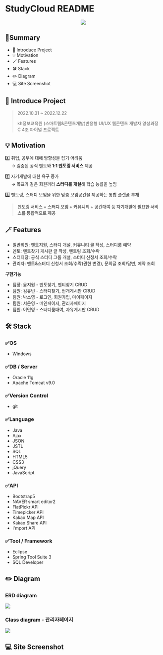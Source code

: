 # StudyCloud README
<p align="center"><img src="https://ifh.cc/g/CnqGt0.png"></p>

## 📍Summary
- 📄 Introduce Project
- 💡 Motivation
- 🪄 Features
- 🛠️ Stack
- ✏️ Diagram
- 💻 Site Screenshot


## 📄 Introduce Project
> 2022.10.31 ~ 2022.12.22 &nbsp;  
> 
> kh정보교육원 (스마트웹&콘텐츠개발)반응형 UI/UX 웹콘텐츠 개발자 양성과정C 4조 파이널 프로젝트

## 💡 Motivation

1️⃣ 취업, 공부에 대해 방향성을 잡기 어려움  
 &nbsp;&nbsp;&nbsp;&nbsp;&nbsp;→ 검증된 공식 멘토와 **1:1 멘토링 서비스** 제공

2️⃣ 자기개발에 대한 욕구 증가  
 &nbsp;&nbsp;&nbsp;&nbsp;&nbsp;→ 목표가 같은 회원끼리 **스터디를 개설**해 학습 능률을 높임

3️⃣ 멘토링, 스터디 모임을 위한 맞춤 모임공간을 제공하는 통합 플랫폼 부재

> **멘토링 서비스 + 스터디 모임 + 커뮤니티 + 공간대여 등 자기개발에 필요한 서비스를 통합적으로 제공**


## 🪄 Features

- 일반회원: 멘토지원, 스터디 개설, 커뮤니티 글 작성, 스터디룸 예약
- 멘토: 멘토찾기 게시판 글 작성, 멘토링 조회/수락
- 스터디장: 공식 스터디 그룹 개설, 스터디 신청서 조회/수락 
- 관리자: 멘토&스터디 신청서 조회/수락(권한 변경), 문의글 조회/답변, 예약 조회

**구현기능**
- 팀장: 윤지원 - 멘토찾기, 멘티찾기 CRUD
- 팀원: 김유빈 - 스터디찾기, 번개게시판 CRUD
- 팀원: 박소영 - 로그인, 회원가입, 마이페이지
- 팀원: 서은영 - 메인페이지, 관리자페이지
- 팀원: 이민영 - 스터디룸대여, 자유게시판 CRUD


## 🛠️ Stack

### ✅OS
- Windows

### ✅DB / Server
- Oracle 11g
- Apache Tomcat v9.0

### ✅Version Control
- git

### ✅Language
- Java
- Ajax
- JSON
- JSTL
- SQL
- HTML5
- CSS3
- jQuery
- JavaScript

### ✅API
- Bootstrap5
- NAVER smart editor2
- FlatPickr API
- Timepicker API
- Kakao Map API
- Kakao Share API
- I'mport API

### ✅Tool / Framework
- Eclipse
- Spring Tool Suite 3
- SQL Developer

## ✏️ Diagram

### ERD diagram
<img src="https://ifh.cc/g/RqQ0R0.jpg">

### Class diagram - 관리자페이지
<img src="https://ifh.cc/g/PYvQO8.jpg">

## 💻 Site Screenshot



